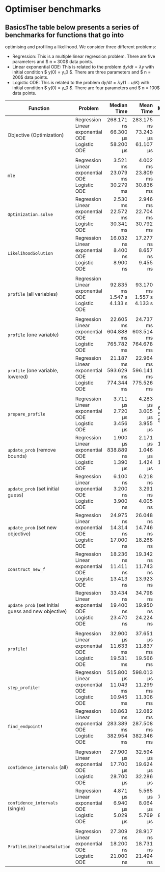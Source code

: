 # Optimiser benchmarks
## BasicsThe table below presents a series of benchmarks for functions that go into 
optimising and profiling a likelihood. We consider three different problems:
   - Regression: This is a multiple linear regression problem. There are five parameters and $ n = 300$ data points.
   - Linear exponential ODE: This is related to the problem     $\mathrm dy/\mathrm dt = \lambda y$ with initial condition $ y(0) = y_0   $. There are three parameters and $ n = 200$ data points.
   - Logistic ODE: This is related to the problem     $\mathrm dy/\mathrm dt = \lambda y (1 - u/K)$ with initial condition $ y(0) = y_0  $. There are four parameters and $ n = 100$ data points.

| Function | Problem | Median Time | Mean Time | Memory | Allocations |
|---|---|--:|--:|--:|--:|
| Objective (Optimization) | Regression<br>Linear exponential ODE<br>Logistic ODE | 268.171 ns<br>66.300 μs<br>58.200 μs | 283.175 ns<br>73.243 μs<br>61.107 μs | 80 bytes<br>31.38 KiB<br>29.81 KiB | 2<br>1431<br>1619 |
| | | | | | |
| `mle` | Regression<br>Linear exponential ODE<br>Logistic ODE | 3.521 ms<br>23.079 ms<br>30.279 ms | 4.002 ms<br>23.809 ms<br>30.836 ms | 3.52 MiB<br>9.63 MiB<br>14.56 MiB | 8486<br>417012<br>811132 |
| `Optimization.solve` | Regression<br>Linear exponential ODE<br>Logistic ODE | 2.530 ms<br>22.572 ms<br>30.341 ms | 2.946 ms<br>22.704 ms<br>30.792 ms | 3.52 MiB<br>9.63 MiB<br>14.56 MiB | 8486<br>417012<br>811132 |
| `LikelihoodSolution` | Regression<br>Linear exponential ODE<br>Logistic ODE | 16.032 ns<br>8.400 ns<br>8.900 ns | 17.277 ns<br>8.657 ns<br>9.455 ns | 0 bytes<br>0 bytes<br>0 bytes | 0<br>0<br>0 |
| | | | | | |
| `profile` (all variables) | Regression<br>Linear exponential ODE<br>Logistic ODE | 92.835 ms<br>1.547 s<br>4.133 s | 93.170 ms<br>1.557 s<br>4.133 s | 102.66 MiB<br>594.26 MiB<br>1.94 GiB | 634270<br>25421514<br>109130299 |
| | | | | | |
| `profile` (one variable) | Regression<br>Linear exponential ODE<br>Logistic ODE | 22.605 ms<br>604.888 ms<br>765.782 ms | 24.737 ms<br>603.514 ms<br>764.678 ms | 25.13 MiB<br>255.62 MiB<br>367.48 MiB | 150089<br>10984510<br>20156577 |
| `profile` (one variable, lowered) | Regression<br>Linear exponential ODE<br>Logistic ODE | 21.187 ms<br>593.629 ms<br>774.344 ms | 22.964 ms<br>596.141 ms<br>775.526 ms | 25.13 MiB<br>255.62 MiB<br>367.48 MiB | 150089<br>10984510<br>20156577 |
| | | | | | |
| `prepare_profile` | Regression<br>Linear exponential ODE<br>Logistic ODE | 3.711 μs<br>2.720 μs<br>3.456 μs | 4.283 μs<br>3.005 μs<br>3.955 μs | 6.23 KiB<br>5.09 KiB<br>5.64 KiB | 80<br>50<br>65 |
| `update_prob` (remove bounds) | Regression<br>Linear exponential ODE<br>Logistic ODE | 1.900 μs<br>838.889 ns<br>1.390 μs | 2.171 μs<br>1.046 μs<br>1.424 μs | 1.50 KiB<br>864 bytes<br>1.16 KiB | 46<br>26<br>36 |
| `update_prob` (set initial guess) | Regression<br>Linear exponential ODE<br>Logistic ODE | 6.100 ns<br>3.200 ns<br>3.900 ns | 6.218 ns<br>3.291 ns<br>4.005 ns | 0 bytes<br>0 bytes<br>0 bytes | 0<br>0<br>0 |
| `update_prob` (set new objective) | Regression<br>Linear exponential ODE<br>Logistic ODE | 24.975 ns<br>14.314 ns<br>17.000 ns | 26.048 ns<br>14.746 ns<br>18.268 ns | 0 bytes<br>0 bytes<br>0 bytes | 0<br>0<br>0 |
| `construct_new_f` | Regression<br>Linear exponential ODE<br>Logistic ODE | 18.236 ns<br>11.411 ns<br>13.413 ns | 19.342 ns<br>11.743 ns<br>13.923 ns | 0 bytes<br>0 bytes<br>0 bytes | 0<br>0<br>0 |
| `update_prob` (set initial guess and new objective) | Regression<br>Linear exponential ODE<br>Logistic ODE | 33.434 ns<br>19.400 ns<br>23.470 ns | 34.798 ns<br>19.950 ns<br>24.224 ns | 0 bytes<br>0 bytes<br>0 bytes | 0<br>0<br>0 |
| | | | | | |
| `profile!` | Regression<br>Linear exponential ODE<br>Logistic ODE | 32.900 μs<br>11.633 ms<br>19.531 ms | 37.651 μs<br>11.837 ms<br>19.566 ms | 37.66 KiB<br>5.07 MiB<br>9.38 MiB | 242<br>217985<br>513943 |
| `step_profile!` | Regression<br>Linear exponential ODE<br>Logistic ODE | 515.800 μs<br>11.043 ms<br>10.945 ms | 598.013 μs<br>11.299 ms<br>11.306 ms | 623.58 KiB<br>4.51 MiB<br>3.98 MiB | 3469<br>194093<br>194175 |
| `find_endpoint!` | Regression<br>Linear exponential ODE<br>Logistic ODE | 10.863 ms<br>283.389 ms<br>382.954 ms | 12.082 ms<br>287.508 ms<br>382.346 ms | 12.72 MiB<br>121.80 MiB<br>180.17 MiB | 75905<br>5234607<br>9937392 |
| | | | | | |
| `confidence_intervals` (all) | Regression<br>Linear exponential ODE<br>Logistic ODE | 27.900 μs<br>17.700 μs<br>28.700 μs | 32.594 μs<br>19.624 μs<br>32.286 μs | 41.41 KiB<br>26.67 KiB<br>45.34 KiB | 70<br>44<br>57 |
| `confidence_intervals` (single) | Regression<br>Linear exponential ODE<br>Logistic ODE | 4.871 μs<br>6.940 μs<br>5.029 μs | 5.565 μs<br>8.064 μs<br>5.769 μs | 7.39 KiB<br>11.06 KiB<br>8.22 KiB | 13<br>13<br>13 |
| | | | | | |
| `ProfileLikelihoodSolution` | Regression<br>Linear exponential ODE<br>Logistic ODE | 27.309 ns<br>18.200 ns<br>21.000 ns | 28.917 ns<br>18.731 ns<br>21.494 ns | 0 bytes<br>0 bytes<br>0 bytes | 0<br>0<br>0 |
